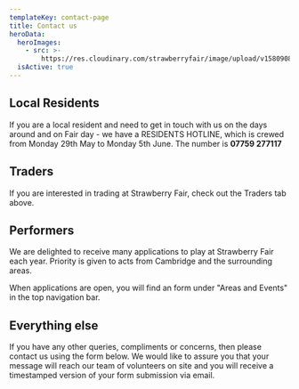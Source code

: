 ```yaml
---
templateKey: contact-page
title: Contact us
heroData:
  heroImages:
    - src: >-
        https://res.cloudinary.com/strawberryfair/image/upload/v1580908539/Banner/Hidef_sf_banner_2_p0u2oz.jpg
  isActive: true
---
```

## Local Residents

If you are a local resident and need to get in touch with us on the days around and on Fair day - we have a RESIDENTS HOTLINE, which is crewed from Monday 29th May to Monday 5th June. The number is **07759 277117**

## Traders

If you are interested in trading at Strawberry Fair, check out the Traders tab above.

## Performers

We are delighted to receive many applications to play at Strawberry Fair each year. Priority is given to acts from Cambridge and the surrounding areas. 

When applications are open, you will find an form under "Areas and Events" in the top navigation bar. 

## Everything else

If you have any other queries, compliments or concerns, then please contact us using the form below. We would like to assure you that your message will reach our team of volunteers on site and you will receive a timestamped version of your form submission via email.
